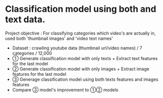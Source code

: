 # Classification model using both and text data. 
Project objective
: For classifying categories which video's are actually in, used both 'thumbnail images' and 'video text names' 



- Dataset : crawling youtube data (thumbnail url/video names) /  7 categories / 12,000   
- ① Generate classification model with only texts + Extract text features for the last model  
- ② Generate classification model with only images  + Extract image features for the last model  
- ③ Generage classification model using both texts features and images features 
- Compare ③ model's improvement to ①② models
